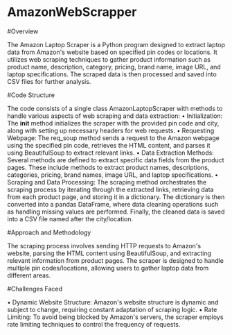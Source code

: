 # AmazonWebScrapper


#Overview

The Amazon Laptop Scraper is a Python program designed to extract laptop data from Amazon's website based on specified pin codes or locations. It utilizes web scraping techniques to gather product information such as product name, description, category, pricing, brand name, image URL, and laptop specifications. The scraped data is then processed and saved into CSV files for further analysis.


#Code Structure

The code consists of a single class AmazonLaptopScraper with methods to handle various aspects of web scraping and data extraction:
• Initialization: The __init__ method initializes the scraper with the provided pin code and city, along with setting up necessary headers for web requests.
• Requesting Webpage: The req_soup method sends a request to the Amazon webpage using the specified pin code, retrieves the HTML content, and parses it using BeautifulSoup to extract relevant links.
• Data Extraction Methods: Several methods are defined to extract specific data fields from the product pages. These include methods to extract product names, descriptions, categories, pricing, brand names, image URL, and laptop specifications.
• Scraping and Data Processing: The scraping method orchestrates the scraping process by iterating through the extracted links, retrieving data from each product page, and storing it in a dictionary. The dictionary is then converted into a pandas DataFrame, where data cleaning operations such as handling missing values are performed. Finally, the cleaned data is saved into a CSV file named after the city/location. 


#Approach and Methodology

The scraping process involves sending HTTP requests to Amazon's website, parsing the HTML content using BeautifulSoup, and extracting relevant information from product pages. The scraper is designed to handle multiple pin codes/locations, allowing users to gather laptop data from different areas.


#Challenges Faced

• Dynamic Website Structure: Amazon's website structure is dynamic and subject to change, requiring constant adaptation of scraping logic.
• Rate Limiting: To avoid being blocked by Amazon's servers, the scraper employs rate limiting techniques to control the frequency of requests.
